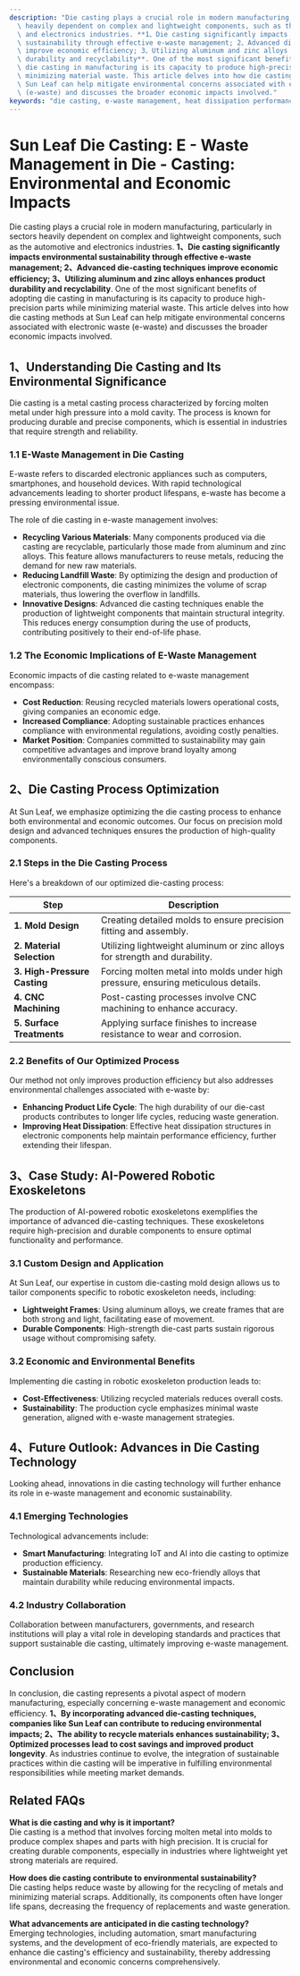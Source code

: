 ```yaml
---
description: "Die casting plays a crucial role in modern manufacturing, particularly in sectors\
  \ heavily dependent on complex and lightweight components, such as the automotive\
  \ and electronics industries. **1、Die casting significantly impacts environmental\
  \ sustainability through effective e-waste management; 2、Advanced die-casting techniques\
  \ improve economic efficiency; 3、Utilizing aluminum and zinc alloys enhances product\
  \ durability and recyclability**. One of the most significant benefits of adopting\
  \ die casting in manufacturing is its capacity to produce high-precision parts while\
  \ minimizing material waste. This article delves into how die casting methods at\
  \ Sun Leaf can help mitigate environmental concerns associated with electronic waste\
  \ (e-waste) and discusses the broader economic impacts involved."
keywords: "die casting, e-waste management, heat dissipation performance, die casting process"
---
```

# Sun Leaf Die Casting: E - Waste Management in Die - Casting: Environmental and Economic Impacts

Die casting plays a crucial role in modern manufacturing, particularly in sectors heavily dependent on complex and lightweight components, such as the automotive and electronics industries. **1、Die casting significantly impacts environmental sustainability through effective e-waste management; 2、Advanced die-casting techniques improve economic efficiency; 3、Utilizing aluminum and zinc alloys enhances product durability and recyclability**. One of the most significant benefits of adopting die casting in manufacturing is its capacity to produce high-precision parts while minimizing material waste. This article delves into how die casting methods at Sun Leaf can help mitigate environmental concerns associated with electronic waste (e-waste) and discusses the broader economic impacts involved.

## **1、Understanding Die Casting and Its Environmental Significance**

Die casting is a metal casting process characterized by forcing molten metal under high pressure into a mold cavity. The process is known for producing durable and precise components, which is essential in industries that require strength and reliability.

### **1.1 E-Waste Management in Die Casting**

E-waste refers to discarded electronic appliances such as computers, smartphones, and household devices. With rapid technological advancements leading to shorter product lifespans, e-waste has become a pressing environmental issue. 

The role of die casting in e-waste management involves:

- **Recycling Various Materials**: Many components produced via die casting are recyclable, particularly those made from aluminum and zinc alloys. This feature allows manufacturers to reuse metals, reducing the demand for new raw materials.
- **Reducing Landfill Waste**: By optimizing the design and production of electronic components, die casting minimizes the volume of scrap materials, thus lowering the overflow in landfills.
- **Innovative Designs**: Advanced die casting techniques enable the production of lightweight components that maintain structural integrity. This reduces energy consumption during the use of products, contributing positively to their end-of-life phase.

### **1.2 The Economic Implications of E-Waste Management**

Economic impacts of die casting related to e-waste management encompass:

- **Cost Reduction**: Reusing recycled materials lowers operational costs, giving companies an economic edge.
- **Increased Compliance**: Adopting sustainable practices enhances compliance with environmental regulations, avoiding costly penalties.
- **Market Position**: Companies committed to sustainability may gain competitive advantages and improve brand loyalty among environmentally conscious consumers.

## **2、Die Casting Process Optimization**

At Sun Leaf, we emphasize optimizing the die casting process to enhance both environmental and economic outcomes. Our focus on precision mold design and advanced techniques ensures the production of high-quality components.

### **2.1 Steps in the Die Casting Process**

Here's a breakdown of our optimized die-casting process:

| Step | Description |
|------|-------------|
| **1. Mold Design** | Creating detailed molds to ensure precision fitting and assembly. |
| **2. Material Selection** | Utilizing lightweight aluminum or zinc alloys for strength and durability. |
| **3. High-Pressure Casting** | Forcing molten metal into molds under high pressure, ensuring meticulous details. |
| **4. CNC Machining** | Post-casting processes involve CNC machining to enhance accuracy. |
| **5. Surface Treatments** | Applying surface finishes to increase resistance to wear and corrosion. |

### **2.2 Benefits of Our Optimized Process**

Our method not only improves production efficiency but also addresses environmental challenges associated with e-waste by:

- **Enhancing Product Life Cycle**: The high durability of our die-cast products contributes to longer life cycles, reducing waste generation.
- **Improving Heat Dissipation**: Effective heat dissipation structures in electronic components help maintain performance efficiency, further extending their lifespan.

## **3、Case Study: AI-Powered Robotic Exoskeletons**

The production of AI-powered robotic exoskeletons exemplifies the importance of advanced die-casting techniques. These exoskeletons require high-precision and durable components to ensure optimal functionality and performance.

### **3.1 Custom Design and Application**

At Sun Leaf, our expertise in custom die-casting mold design allows us to tailor components specific to robotic exoskeleton needs, including:

- **Lightweight Frames**: Using aluminum alloys, we create frames that are both strong and light, facilitating ease of movement.
- **Durable Components**: High-strength die-cast parts sustain rigorous usage without compromising safety.
  
### **3.2 Economic and Environmental Benefits**

Implementing die casting in robotic exoskeleton production leads to:

- **Cost-Effectiveness**: Utilizing recycled materials reduces overall costs.
- **Sustainability**: The production cycle emphasizes minimal waste generation, aligned with e-waste management strategies.

## **4、Future Outlook: Advances in Die Casting Technology**

Looking ahead, innovations in die casting technology will further enhance its role in e-waste management and economic sustainability.

### **4.1 Emerging Technologies**

Technological advancements include:

- **Smart Manufacturing**: Integrating IoT and AI into die casting to optimize production efficiency.
- **Sustainable Materials**: Researching new eco-friendly alloys that maintain durability while reducing environmental impacts.

### **4.2 Industry Collaboration**

Collaboration between manufacturers, governments, and research institutions will play a vital role in developing standards and practices that support sustainable die casting, ultimately improving e-waste management.

## Conclusion

In conclusion, die casting represents a pivotal aspect of modern manufacturing, especially concerning e-waste management and economic efficiency. **1、By incorporating advanced die-casting techniques, companies like Sun Leaf can contribute to reducing environmental impacts; 2、The ability to recycle materials enhances sustainability; 3、Optimized processes lead to cost savings and improved product longevity**. As industries continue to evolve, the integration of sustainable practices within die casting will be imperative in fulfilling environmental responsibilities while meeting market demands.

## Related FAQs

**What is die casting and why is it important?**  
Die casting is a method that involves forcing molten metal into molds to produce complex shapes and parts with high precision. It is crucial for creating durable components, especially in industries where lightweight yet strong materials are required.

**How does die casting contribute to environmental sustainability?**  
Die casting helps reduce waste by allowing for the recycling of metals and minimizing material scraps. Additionally, its components often have longer life spans, decreasing the frequency of replacements and waste generation.

**What advancements are anticipated in die casting technology?**  
Emerging technologies, including automation, smart manufacturing systems, and the development of eco-friendly materials, are expected to enhance die casting's efficiency and sustainability, thereby addressing environmental and economic concerns comprehensively.
